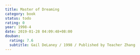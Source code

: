 ```yaml
---
title: Master of Dreaming
category: book
status: todo
rating: 0
year: 1998-4
date: 2019-01-28 04:09:48+08:00
douban:
  rating: 7.6
  subtitle: Gail DeLaney / 1998 / Published by Teacher Zhang
---
```



